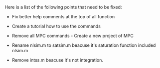 Here is a list of the following points that need to be fixed: 

* Fix better help comments at the top of all function

* Create a tutorial how to use the commands

* Remove all MPC commands - Create a new project of MPC

* Rename nlsim.m to satsim.m beacuse it's saturation function included nlsim.m

* Remove intss.m beacuse it's not integration. 
